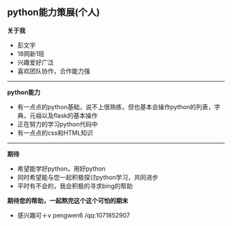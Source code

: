 ## python能力策展(个人)

**关于我**


* 彭文宇
* 18网新1班
* 兴趣爱好广泛
* 喜欢团队协作，合作能力强

***
**python能力**
* 有一点点的python基础，说不上很熟练，但也基本会操作python的列表，字典，元祖以及flask的基本操作
* 正在努力的学习python代码中
* 有一点点的css和HTML知识

***

**期待**
* 希望能学好python，用好python
* 同时希望能与您一起积极探讨python学习，共同进步
* 平时有不会的，我会积极的寻求bing的帮助


**期待您的帮助，一起熬完这个这个可怕的期末**
* 感兴趣可＋v pengwen6   /qq:1071852907
